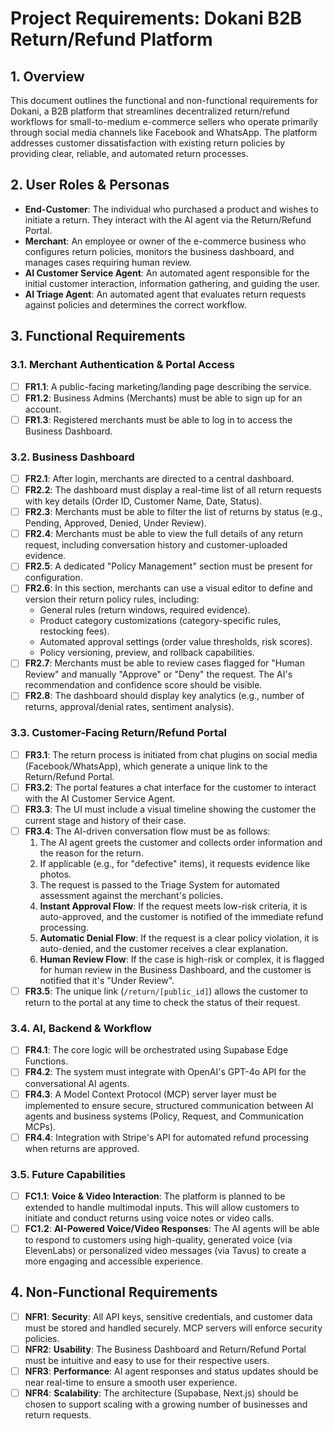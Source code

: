 # Project Requirements: Dokani B2B Return/Refund Platform

## 1. Overview

This document outlines the functional and non-functional requirements for Dokani, a B2B platform that streamlines decentralized return/refund workflows for small-to-medium e-commerce sellers who operate primarily through social media channels like Facebook and WhatsApp. The platform addresses customer dissatisfaction with existing return policies by providing clear, reliable, and automated return processes.

## 2. User Roles & Personas

- **End-Customer**: The individual who purchased a product and wishes to initiate a return. They interact with the AI agent via the Return/Refund Portal.
- **Merchant**: An employee or owner of the e-commerce business who configures return policies, monitors the business dashboard, and manages cases requiring human review.
- **AI Customer Service Agent**: An automated agent responsible for the initial customer interaction, information gathering, and guiding the user.
- **AI Triage Agent**: An automated agent that evaluates return requests against policies and determines the correct workflow.

## 3. Functional Requirements

### 3.1. Merchant Authentication & Portal Access
- [ ] **FR1.1**: A public-facing marketing/landing page describing the service.
- [ ] **FR1.2**: Business Admins (Merchants) must be able to sign up for an account.
- [ ] **FR1.3**: Registered merchants must be able to log in to access the Business Dashboard.

### 3.2. Business Dashboard
- [ ] **FR2.1**: After login, merchants are directed to a central dashboard.
- [ ] **FR2.2**: The dashboard must display a real-time list of all return requests with key details (Order ID, Customer Name, Date, Status).
- [ ] **FR2.3**: Merchants must be able to filter the list of returns by status (e.g., Pending, Approved, Denied, Under Review).
- [ ] **FR2.4**: Merchants must be able to view the full details of any return request, including conversation history and customer-uploaded evidence.
- [ ] **FR2.5**: A dedicated "Policy Management" section must be present for configuration.
- [ ] **FR2.6**: In this section, merchants can use a visual editor to define and version their return policy rules, including:
    - General rules (return windows, required evidence).
    - Product category customizations (category-specific rules, restocking fees).
    - Automated approval settings (order value thresholds, risk scores).
    - Policy versioning, preview, and rollback capabilities.
- [ ] **FR2.7**: Merchants must be able to review cases flagged for "Human Review" and manually "Approve" or "Deny" the request. The AI's recommendation and confidence score should be visible.
- [ ] **FR2.8**: The dashboard should display key analytics (e.g., number of returns, approval/denial rates, sentiment analysis).

### 3.3. Customer-Facing Return/Refund Portal
- [ ] **FR3.1**: The return process is initiated from chat plugins on social media (Facebook/WhatsApp), which generate a unique link to the Return/Refund Portal.
- [ ] **FR3.2**: The portal features a chat interface for the customer to interact with the AI Customer Service Agent.
- [ ] **FR3.3**: The UI must include a visual timeline showing the customer the current stage and history of their case.
- [ ] **FR3.4**: The AI-driven conversation flow must be as follows:
    1.  The AI agent greets the customer and collects order information and the reason for the return.
    2.  If applicable (e.g., for "defective" items), it requests evidence like photos.
    3.  The request is passed to the Triage System for automated assessment against the merchant's policies.
    4.  **Instant Approval Flow**: If the request meets low-risk criteria, it is auto-approved, and the customer is notified of the immediate refund processing.
    5.  **Automatic Denial Flow**: If the request is a clear policy violation, it is auto-denied, and the customer receives a clear explanation.
    6.  **Human Review Flow**: If the case is high-risk or complex, it is flagged for human review in the Business Dashboard, and the customer is notified that it's "Under Review".
- [ ] **FR3.5**: The unique link (`/return/[public_id]`) allows the customer to return to the portal at any time to check the status of their request.

### 3.4. AI, Backend & Workflow
- [ ] **FR4.1**: The core logic will be orchestrated using Supabase Edge Functions.
- [ ] **FR4.2**: The system must integrate with OpenAI's GPT-4o API for the conversational AI agents.
- [ ] **FR4.3**: A Model Context Protocol (MCP) server layer must be implemented to ensure secure, structured communication between AI agents and business systems (Policy, Request, and Communication MCPs).
- [ ] **FR4.4**: Integration with Stripe's API for automated refund processing when returns are approved.

### 3.5. Future Capabilities
- [ ] **FC1.1**: **Voice & Video Interaction**: The platform is planned to be extended to handle multimodal inputs. This will allow customers to initiate and conduct returns using voice notes or video calls.
- [ ] **FC1.2**: **AI-Powered Voice/Video Responses**: The AI agents will be able to respond to customers using high-quality, generated voice (via ElevenLabs) or personalized video messages (via Tavus) to create a more engaging and accessible experience.

## 4. Non-Functional Requirements

- [ ] **NFR1**: **Security**: All API keys, sensitive credentials, and customer data must be stored and handled securely. MCP servers will enforce security policies.
- [ ] **NFR2**: **Usability**: The Business Dashboard and Return/Refund Portal must be intuitive and easy to use for their respective users.
- [ ] **NFR3**: **Performance**: AI agent responses and status updates should be near real-time to ensure a smooth user experience.
- [ ] **NFR4**: **Scalability**: The architecture (Supabase, Next.js) should be chosen to support scaling with a growing number of businesses and return requests. 